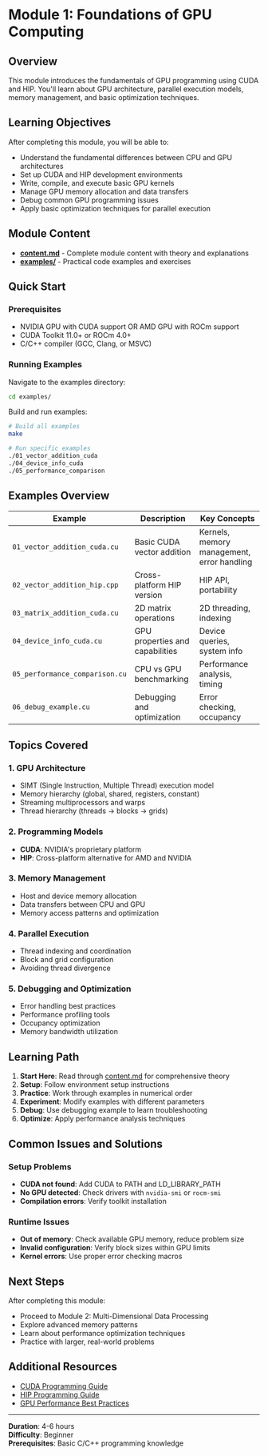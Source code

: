 # Module 1: Foundations of GPU Computing

## Overview
This module introduces the fundamentals of GPU programming using CUDA and HIP. You'll learn about GPU architecture, parallel execution models, memory management, and basic optimization techniques.

## Learning Objectives
After completing this module, you will be able to:
- Understand the fundamental differences between CPU and GPU architectures
- Set up CUDA and HIP development environments  
- Write, compile, and execute basic GPU kernels
- Manage GPU memory allocation and data transfers
- Debug common GPU programming issues
- Apply basic optimization techniques for parallel execution

## Module Content
- **[content.md](content.md)** - Complete module content with theory and explanations
- **[examples/](examples/)** - Practical code examples and exercises

## Quick Start

### Prerequisites
- NVIDIA GPU with CUDA support OR AMD GPU with ROCm support
- CUDA Toolkit 11.0+ or ROCm 4.0+
- C/C++ compiler (GCC, Clang, or MSVC)

### Running Examples

Navigate to the examples directory:
```bash
cd examples/
```

Build and run examples:
```bash
# Build all examples
make

# Run specific examples
./01_vector_addition_cuda
./04_device_info_cuda
./05_performance_comparison
```

## Examples Overview

| Example | Description | Key Concepts |
|---------|-------------|--------------|
| `01_vector_addition_cuda.cu` | Basic CUDA vector addition | Kernels, memory management, error handling |
| `02_vector_addition_hip.cpp` | Cross-platform HIP version | HIP API, portability |
| `03_matrix_addition_cuda.cu` | 2D matrix operations | 2D threading, indexing |
| `04_device_info_cuda.cu` | GPU properties and capabilities | Device queries, system info |
| `05_performance_comparison.cu` | CPU vs GPU benchmarking | Performance analysis, timing |
| `06_debug_example.cu` | Debugging and optimization | Error checking, occupancy |

## Topics Covered

### 1. GPU Architecture
- SIMT (Single Instruction, Multiple Thread) execution model
- Memory hierarchy (global, shared, registers, constant)
- Streaming multiprocessors and warps
- Thread hierarchy (threads → blocks → grids)

### 2. Programming Models
- **CUDA**: NVIDIA's proprietary platform
- **HIP**: Cross-platform alternative for AMD and NVIDIA

### 3. Memory Management
- Host and device memory allocation
- Data transfers between CPU and GPU
- Memory access patterns and optimization

### 4. Parallel Execution
- Thread indexing and coordination
- Block and grid configuration
- Avoiding thread divergence

### 5. Debugging and Optimization
- Error handling best practices
- Performance profiling tools
- Occupancy optimization
- Memory bandwidth utilization

## Learning Path

1. **Start Here**: Read through [content.md](content.md) for comprehensive theory
2. **Setup**: Follow environment setup instructions
3. **Practice**: Work through examples in numerical order
4. **Experiment**: Modify examples with different parameters
5. **Debug**: Use debugging example to learn troubleshooting
6. **Optimize**: Apply performance analysis techniques

## Common Issues and Solutions

### Setup Problems
- **CUDA not found**: Add CUDA to PATH and LD_LIBRARY_PATH
- **No GPU detected**: Check drivers with `nvidia-smi` or `rocm-smi`
- **Compilation errors**: Verify toolkit installation

### Runtime Issues  
- **Out of memory**: Check available GPU memory, reduce problem size
- **Invalid configuration**: Verify block sizes within GPU limits
- **Kernel errors**: Use proper error checking macros

## Next Steps
After completing this module:
- Proceed to Module 2: Multi-Dimensional Data Processing
- Explore advanced memory patterns
- Learn about performance optimization techniques
- Practice with larger, real-world problems

## Additional Resources
- [CUDA Programming Guide](https://docs.nvidia.com/cuda/cuda-c-programming-guide/)
- [HIP Programming Guide](https://rocmdocs.amd.com/projects/HIP/en/latest/)
- [GPU Performance Best Practices](https://docs.nvidia.com/cuda/cuda-c-best-practices-guide/)

---
**Duration**: 4-6 hours  
**Difficulty**: Beginner  
**Prerequisites**: Basic C/C++ programming knowledge